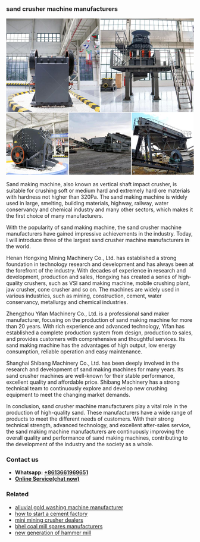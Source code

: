 <h3>sand crusher machine manufacturers</h3><img src='1708663598.jpg' alt=''><p>Sand making machine, also known as vertical shaft impact crusher, is suitable for crushing soft or medium hard and extremely hard ore materials with hardness not higher than 320Pa. The sand making machine is widely used in large, smelting, building materials, highway, railway, water conservancy and chemical industry and many other sectors, which makes it the first choice of many manufacturers.</p><p>With the popularity of sand making machine, the sand crusher machine manufacturers have gained impressive achievements in the industry. Today, I will introduce three of the largest sand crusher machine manufacturers in the world.</p><p>Henan Hongxing Mining Machinery Co., Ltd. has established a strong foundation in technology research and development and has always been at the forefront of the industry. With decades of experience in research and development, production and sales, Hongxing has created a series of high-quality crushers, such as VSI sand making machine, mobile crushing plant, jaw crusher, cone crusher and so on. The machines are widely used in various industries, such as mining, construction, cement, water conservancy, metallurgy and chemical industries.</p><p>Zhengzhou Yifan Machinery Co., Ltd. is a professional sand maker manufacturer, focusing on the production of sand making machine for more than 20 years. With rich experience and advanced technology, Yifan has established a complete production system from design, production to sales, and provides customers with comprehensive and thoughtful services. Its sand making machine has the advantages of high output, low energy consumption, reliable operation and easy maintenance.</p><p>Shanghai Shibang Machinery Co., Ltd. has been deeply involved in the research and development of sand making machines for many years. Its sand crusher machines are well-known for their stable performance, excellent quality and affordable price. Shibang Machinery has a strong technical team to continuously explore and develop new crushing equipment to meet the changing market demands.</p><p>In conclusion, sand crusher machine manufacturers play a vital role in the production of high-quality sand. These manufacturers have a wide range of products to meet the different needs of customers. With their strong technical strength, advanced technology, and excellent after-sales service, the sand making machine manufacturers are continuously improving the overall quality and performance of sand making machines, contributing to the development of the industry and the society as a whole.</p><h3>Contact us</h3><ul><li><strong>Whatsapp:&nbsp;<a href="https://wa.me/8613661969651">+8613661969651</a></strong></li><li><a href="https://swt.shibang-china.com/?git&amp;zhl&amp;sand crusher machine manufacturers"><strong>Online Service(chat now)</strong></a></li></ul><h3>Related</h3><ul><li><a href='alluvial gold washing machine manufacturer.md'>alluvial gold washing machine manufacturer</a></li><li><a href='how to start a cement factory.md'>how to start a cement factory</a></li><li><a href='mini mining crusher dealers.md'>mini mining crusher dealers</a></li><li><a href='bhel coal mill spares manufacturers.md'>bhel coal mill spares manufacturers</a></li><li><a href='new generation of hammer mill.md'>new generation of hammer mill</a></li></ul>